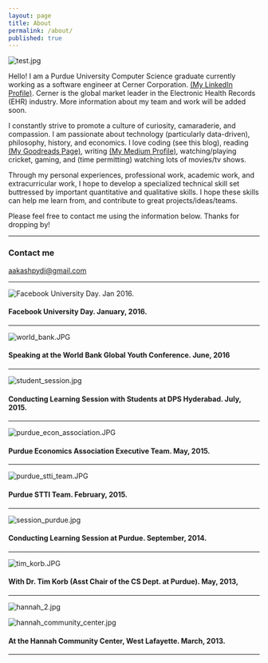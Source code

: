 ```yaml
---
layout: page
title: About
permalink: /about/
published: true
---
```


![test.jpg]({{site.baseurl}}/images/about-images/test.jpg)

Hello! I am a Purdue University Computer Science graduate currently working as a software engineer at Cerner Corporation. [(My LinkedIn Profile)](https://www.linkedin.com/in/aakash-pydi). Cerner is the global market leader in the Electronic Health Records (EHR) industry. More information about my team and work will be added soon.

I constantly strive to promote a culture of curiosity, camaraderie, and compassion. I am passionate about technology (particularly data-driven), philosophy, history, and economics. I love coding (see this blog), reading [(My Goodreads Page)](https://www.goodreads.com/user/show/53458380-aakash-pydi), writing [(My Medium Profile)](https://medium.com/@aakashpydi), watching/playing cricket, gaming, and (time permitting) watching lots of movies/tv shows. 

Through my personal experiences, professional work, academic work, and extracurricular work, I hope to develop a specialized technical skill set buttressed by important quantitative and qualitative skills. I hope these skills can help me learn from, and contribute to great projects/ideas/teams.  

Please feel free to contact me using the information below. Thanks for dropping by!

---

### Contact me

[aakashpydi@gmail.com](mailto:aakashpydi@gmail.com)

---

![Facebook University Day. Jan 2016. ]({{site.baseurl}}/images/about-images/facebook_university_day.JPG)

#### Facebook University Day. January, 2016.

---

![world_bank.JPG]({{site.baseurl}}/images/about-images/world_bank.JPG)

#### Speaking at the World Bank Global Youth Conference. June, 2016

---

![student_session.jpg]({{site.baseurl}}/images/about-images/student_session.jpg)

#### Conducting Learning Session with Students at DPS Hyderabad. July, 2015.

---

![purdue_econ_association.JPG]({{site.baseurl}}/images/about-images/purdue_econ_association.JPG)

#### Purdue Economics Association Executive Team. May, 2015.

---

![purdue_stti_team.JPG]({{site.baseurl}}/images/about-images/purdue_stti_team.JPG)

#### Purdue STTI Team. February, 2015.

---

![session_purdue.jpg]({{site.baseurl}}/images/about-images/session_purdue.jpg)

#### Conducting Learning Session at Purdue. September, 2014.

---

![tim_korb.JPG]({{site.baseurl}}/images/about-images/tim_korb.JPG)

#### With Dr. Tim Korb (Asst Chair of the CS Dept. at Purdue). May, 2013,

---

![hannah_2.jpg]({{site.baseurl}}/images/about-images/hannah_2.jpg)

![hannah_community_center.jpg]({{site.baseurl}}/images/about-images/hannah_community_center.jpg)

#### At the Hannah Community Center, West Lafayette. March, 2013.

---
